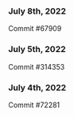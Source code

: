 ### July 8th, 2022

Commit #67909

### July 5th, 2022

Commit #314353


### July 4th, 2022

Commit #72281
